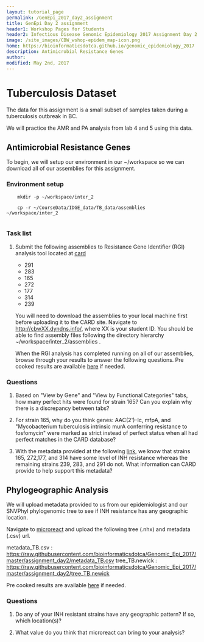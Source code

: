 ```yaml
---
layout: tutorial_page
permalink: /GenEpi_2017_day2_assignment
title: GenEpi Day 2 assignment
header1: Workshop Pages for Students
header2: Infectious Disease Genomic Epidemiology 2017 Assignment Day 2
image: /site_images/CBW_wshop-epidem_map-icon.png
home: https://bioinformaticsdotca.github.io/genomic_epidemiology_2017
description: Antimicrobial Resistance Genes
author:
modified: May 2nd, 2017
---
```


<a name="tb"></a>
# Tuberculosis Dataset

The data for this assignment is a small subset of samples taken during a tuberculosis outbreak in BC.

We will practice the AMR and PA analysis from lab 4 and 5 using this data.

## Antimicrobial Resistance Genes 

To begin, we will setup our environment in our ~/workspace so we can download all of our assemblies for this assignment.

### Environment setup


```
    mkdir -p ~/workspace/inter_2
    
    cp -r ~/CourseData/IDGE_data/TB_data/assemblies ~/workspace/inter_2
    
```

### Task list

1. Submit the following assemblies to Resistance Gene Identifier (RGI) analysis tool located at [card](https://card.mcmaster.ca/analyze/rgi) 
   - 291
   - 283
   - 165
   - 272
   - 177
   - 314
   - 239
   
   You will need to download the assemblies to your local machine first before uploading it to the CARD site. Navigate to http://cbwXX.dyndns.info/, where XX is your student ID. You should be able to find assembly files following the directory hierarchy ~/workspace/inter_2/assemblies .
   
   
   When the RGI analysis has completed running on all of our assemblies, browse through your results to answer the following questions. Pre cooked results are available [here](https://card.mcmaster.ca/rgi/results/WrOmvUuGcnZwY0El1slNnUk9eTt64f9zDIZbtxk6#) if needed.



### Questions


1. Based on "View by Gene" and "View by Functional Categories"  tabs, how many perfect hits were found for strain 165? Can you explain why there is a discrepancy between tabs?
   
2.  For strain 165, why do you think genes: AAC(2')-Ic, mfpA, and "Mycobacterium tuberculosis intrinsic murA conferring resistance to fosfomycin" were marked as strict instead of perfect status when all had perfect matches in the CARD database?

3.  With the metadata provided at the following [link](https://github.com/bioinformaticsdotca/Genomic_Epi_2017/blob/master/assignment_day1/tb_fake_provenance.tsv), we know that strains 165, 272,177, and 314 have some level of INH resistance whereas the remaining strains 239, 283, and 291 do not. What information can CARD provide to help support this metadata?


## Phylogeographic Analysis

We will upload metadata provided to us from our epidemiologist and our SNVPhyl phylogenomic tree to see if INH resistance has any geographic location.

Navigate to [microreact](https://microreact.org/upload) and upload the following tree (.nhx) and metadata (.csv) url.

metadata_TB.csv : https://raw.githubusercontent.com/bioinformaticsdotca/Genomic_Epi_2017/master/assignment_day2/metadata_TB.csv
tree_TB.newick  : https://raw.githubusercontent.com/bioinformaticsdotca/Genomic_Epi_2017/master/assignment_day2/tree_TB.newick

Pre cooked results are available [here](https://microreact.org/project/H1o1FD8JZ) if needed.

### Questions

1. Do any of your INH resistant strains have any geographic pattern? If so, which location(s)?

2. What value do you think that microreact can bring to your analysis?

